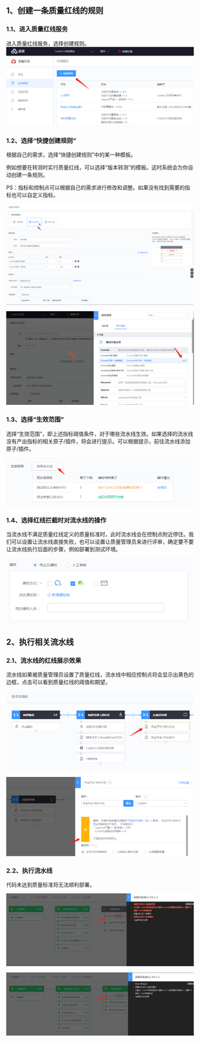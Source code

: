 ## 1、创建一条质量红线的规则
### 1.1、进入质量红线服务
进入质量红线服务，选择创建规则。 
![](../assets/quickstart11.png)

### 1.2、选择“快捷创建规则”
根据自己的需求，选择“快捷创建规则”中的某一种模板。

例如想要在转测时实行质量红线，可以选择“版本转测”的模板。这时系统会为你自动创建一条规则。

PS：指标和控制点可以根据自己的需求进行修改和调整。如果没有找到需要的指标也可以自定义指标。

![](../assets/quickstart12.png)

![](../assets/quickstart12-1.png)

### 1.3、选择“生效范围”
选择“生效范围”，即上述指标阈值条件，对于哪些流水线生效。如果选择的流水线没有产出指标的相关原子/插件，将会进行提示。可以根据提示，前往流水线添加原子/插件。

![](../assets/quickstart13.png)

### 1.4、选择红线拦截时对流水线的操作
当流水线不满足质量红线定义的质量标准时，此时流水线会在控制点附近停住。我们可以设置让流水线直接失败，也可以设置让质量管理员来进行评审，确定要不要让流水线执行后面的步骤，例如部署到测试环境。

![](../assets/quickstart14.png)


## 2、执行相关流水线

### 2.1、流水线的红线展示效果
流水线如果被质量管理员设置了质量红线，流水线中相应控制点将会显示出黄色的边框，点击可以看到质量红线的阈值和期望。

![](../assets/quickstart21.png)

![](../assets/quickstart21-1.png)

### 2.2、执行流水线
代码未达到质量标准将无法顺利部署。

![](../assets/quickstart22.png)

![](../assets/quickstart22-1.png)
